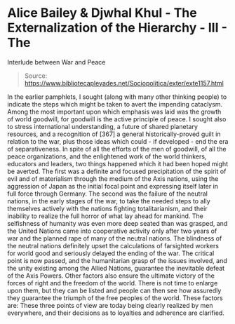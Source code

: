 # Alice Bailey & Djwhal Khul - The Externalization of the Hierarchy - III - The
Interlude between War and Peace

> Source: https://www.bibliotecapleyades.net/Sociopolitica/exter/exte1157.html

In the earlier pamphlets, I sought (along with many other thinking people) to indicate the steps which might be taken to avert the impending cataclysm. Among the most important upon which emphasis was laid was the growth of world goodwill, for goodwill is the active principle of peace. I sought also to stress international understanding, a future of shared planetary resources, and a recognition of [367] a general historically-proved guilt in relation to the war, plus those ideas which could - if developed - end the era of separativeness.
In spite of all the efforts of the men of goodwill, of all the peace organizations, and the enlightened work of the world thinkers, educators and leaders, two things happened which it had been hoped might be averted. The first was a definite and focused precipitation of the spirit of evil and of materialism through the medium of the Axis nations, using the aggression of Japan as the initial focal point and expressing itself later in full force through Germany. The second was the failure of the neutral nations, in the early stages of the war, to take the needed steps to ally themselves actively with the nations fighting totalitarianism, and their inability to realize the full horror of what lay ahead for mankind. The selfishness of humanity was even more deep seated than was grasped, and the United Nations came into cooperative activity only after two years of war and the planned rape of many of the neutral nations. The blindness of the neutral nations definitely upset the calculations of farsighted workers for world good and seriously delayed the ending of the war.
The critical point is now passed, and the humanitarian grasp of the issues involved, and the unity existing among the Allied Nations, guarantee the inevitable defeat of the Axis Powers. Other factors also ensure the ultimate victory of the forces of right and the freedom of the world. There is not time to enlarge upon them, but they can be listed and people can then see how assuredly they guarantee the triumph of the free peoples of the world. These factors are:
These three points of view are today being clearly realized by men everywhere, and their decisions as to loyalties and adherence are clarified.
